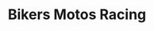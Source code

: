 ---
title: "Bikers Motos Racing"
url: /ciudad-autonoma-de-buenos-aires/bikers-motos-racing/
shop: Kleidung
---